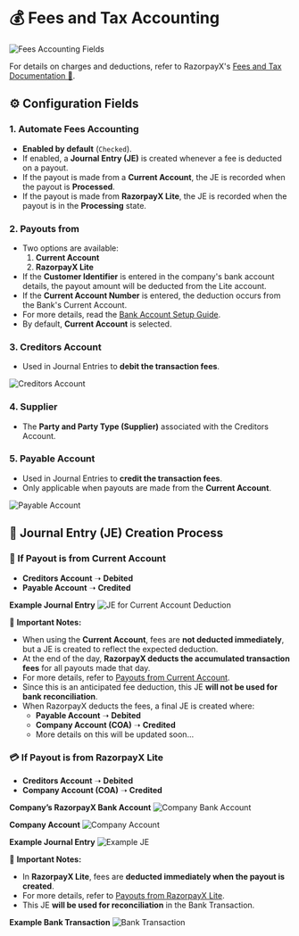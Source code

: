 # 💰 Fees and Tax Accounting

![Fees Accounting Fields](https://github.com/user-attachments/assets/1e9ef913-2034-41e7-94d7-8fea9658487b)

For details on charges and deductions, refer to RazorpayX's [Fees and Tax Documentation 🔗](https://razorpay.com/docs/x/manage-teams/billing/).

## ⚙️ Configuration Fields

### 1. Automate Fees Accounting

- **Enabled by default** (`Checked`).
- If enabled, a **Journal Entry (JE)** is created whenever a fee is deducted on a payout.
- If the payout is made from a **Current Account**, the JE is recorded when the payout is **Processed**.
- If the payout is made from **RazorpayX Lite**, the JE is recorded when the payout is in the **Processing** state.

### 2. Payouts from

- Two options are available:
   1. **Current Account**
   2. **RazorpayX Lite**
- If the **Customer Identifier** is entered in the company's bank account details, the payout amount will be deducted from the Lite account.  
- If the **Current Account Number** is entered, the deduction occurs from the Bank's Current Account.  
- For more details, read the [Bank Account Setup Guide](https://github.com/resilient-tech/razorpayx-integration/blob/version-15/docs/setup/2_connect_erpnext_with_razorpayx.md#for-liveproduction-mode).
- By default, **Current Account** is selected.

### 3. Creditors Account

- Used in Journal Entries to **debit the transaction fees**.

![Creditors Account](https://github.com/user-attachments/assets/479d01e2-a704-44cc-896e-ccaaa24d3e6f)

### 4. Supplier

- The **Party and Party Type (Supplier)** associated with the Creditors Account.

### 5. Payable Account

- Used in Journal Entries to **credit the transaction fees**.
- Only applicable when payouts are made from the **Current Account**.

![Payable Account](https://github.com/user-attachments/assets/c34731d1-6745-4dae-86e8-a840a40e2474)

## 🔄 Journal Entry (JE) Creation Process

### 🏦 If Payout is from **Current Account**

- **Creditors Account** ➝ **Debited**  
- **Payable Account** ➝ **Credited**  

**Example Journal Entry**
![JE for Current Account Deduction](https://github.com/user-attachments/assets/d9438c6a-1e65-408a-86d1-567a8c037e51)

📌 **Important Notes:**

- When using the **Current Account**, fees are **not deducted immediately**, but a JE is created to reflect the expected deduction.
- At the end of the day, **RazorpayX deducts the accumulated transaction fees** for all payouts made that day.
- For more details, refer to [Payouts from Current Account](https://razorpay.com/docs/x/manage-teams/billing/#payouts-from-current-account).
- Since this is an anticipated fee deduction, this JE **will not be used for bank reconciliation**.
- When RazorpayX deducts the fees, a final JE is created where:
  - **Payable Account** ➝ **Debited**  
  - **Company Account (COA)** ➝ **Credited**  
  - More details on this will be updated soon...

### 💳 If Payout is from **RazorpayX Lite**

- **Creditors Account** ➝ **Debited**  
- **Company Account (COA)** ➝ **Credited**  

**Company’s RazorpayX Bank Account**
![Company Bank Account](https://github.com/user-attachments/assets/1f81dcb6-da69-4d36-8120-36344a0003e1)

**Company Account**
![Company Account](https://github.com/user-attachments/assets/0d7af968-1eda-4e98-9cfa-15f347909303)

**Example Journal Entry**
![Example JE](https://github.com/user-attachments/assets/d612fd1f-7add-4928-b5db-915c5299b4a6)

📌 **Important Notes:**

- In **RazorpayX Lite**, fees are **deducted immediately when the payout is created**.
- For more details, refer to [Payouts from RazorpayX Lite](https://razorpay.com/docs/x/manage-teams/billing/#payouts-from-razorpayx-lite).
- This JE **will be used for reconciliation** in the Bank Transaction.

**Example Bank Transaction**
![Bank Transaction](https://github.com/user-attachments/assets/48827317-46c4-4a26-a31e-4b1091c2c7db)
